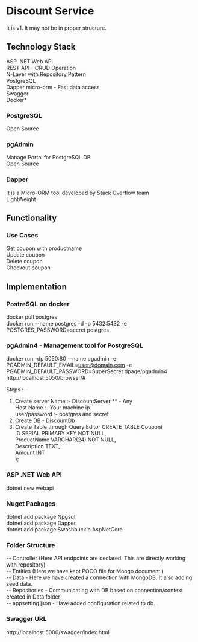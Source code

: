 # Discount Service
It is v1. It may not be in proper structure.

## Technology Stack
ASP .NET Web API  
REST API - CRUD Operation  
N-Layer with Repository Pattern  
PostgreSQL  
Dapper micro-orm - Fast data access  
Swagger  
Docker*

### PostgreSQL
Open Source  

### pgAdmin
Manage Portal for PostgreSQL DB  
Open Source  

### Dapper
It is a Micro-ORM tool developed by Stack Overflow team  
LightWeight  


## Functionality
### Use Cases
Get coupon with productname  
Update coupon  
Delete coupon  
Checkout coupon  

## Implementation
### PostreSQL on docker
docker pull postgres  
docker run --name postgres -d -p 5432:5432 -e POSTGRES_PASSWORD=secret postgres

### pgAdmin4 - Management tool for PostgreSQL
docker run -dp 5050:80 --name pgadmin -e PGADMIN_DEFAULT_EMAIL=user@domain.com -e PGADMIN_DEFAULT_PASSWORD=SuperSecret dpage/pgadmin4  
http://localhost:5050/browser/#  

Steps :-
1. Create server
    Name :- DiscountServer ** - Any  
    Host Name :- Your machine ip  
    user/password :- postgres and secret  
2. Create DB - DiscountDb
3. Create Table through Query Editor
    CREATE TABLE Coupon(  
        ID SERIAL PRIMARY KEY NOT NULL,  
        ProductName VARCHAR(24) NOT NULL,  
        Description TEXT,  
        Amount INT  
    );  

### ASP .NET Web API
dotnet new webapi

### Nuget Packages
dotnet add package Npgsql  
dotnet add package Dapper  
dotnet add package Swashbuckle.AspNetCore

### Folder Structure
-- Controller (Here API endpoints are declared. This are directly working with repository)  
-- Entities (Here we have kept POCO file for Mongo document.)  
-- Data - Here we have created a connection with MongoDB. It also adding seed data.  
-- Repositories - Communicating with DB based on connection/context created in Data folder  
-- appsetting.json - Have added configuration related to db.

### Swagger URL
http://localhost:5000/swagger/index.html